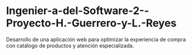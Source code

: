 # Ingenier-a-del-Software-2--Proyecto-H.-Guerrero-y-L.-Reyes
Desarrollo de una aplicación web para optimizar la experiencia de compra con catálogo de productos y atención especializada.
